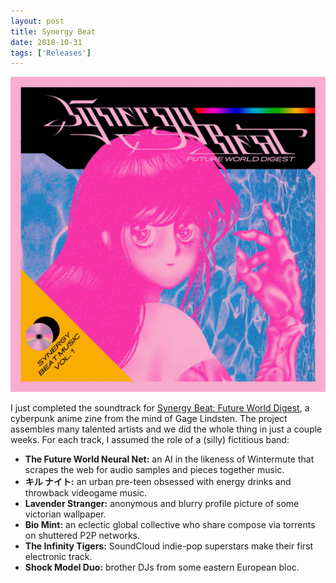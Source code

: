 ```yaml
---
layout: post
title: Synergy Beat
date: 2018-10-31
tags: ['Releases']
---
```

![Synergy Beat](/assets/images/synergy-beat.jpg)

I just completed the soundtrack for [Synergy Beat: Future World Digest](https://synergybeat.club/), a cyberpunk anime zine from the mind of Gage Lindsten. The project assembles many talented artists and we did the whole thing in just a couple weeks. For each track, I assumed the role of a (silly) fictitious band:

- **The Future World Neural Net:** an AI in the likeness of Wintermute that scrapes the web for audio samples and pieces together music.
- **キル ナイト:** an urban pre-teen obsessed with energy drinks and throwback videogame music.
- **Lavender Stranger:** anonymous and blurry profile picture of some victorian wallpaper.
- **Bio Mint:** an eclectic global collective who share compose via torrents on shuttered P2P networks.
- **The Infinity Tigers:** SoundCloud indie-pop superstars make their first electronic track.
- **Shock Model Duo:** brother DJs from some eastern European bloc.